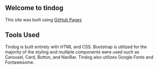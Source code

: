 ## Welcome to tindog
This site was built using [GitHub Pages](https://timjoco.github.io/tindog/)

## Tools Used
Tindog is built entirely with HTML and CSS. Bootstrap is utilized for the majority of the styling and multiple components were used such as Carousel, Card, Button, and NavBar. Tindog also utilizes Google Fonts and Fontawesome.
